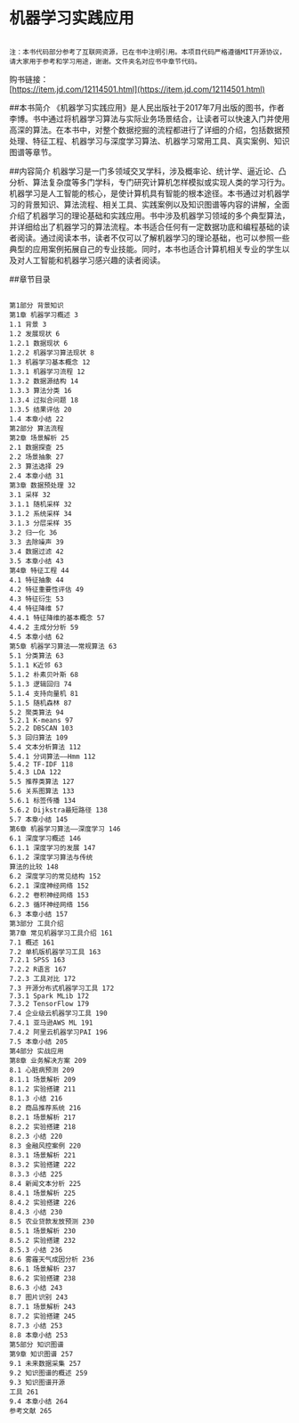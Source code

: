 # 机器学习实践应用

```  

注：本书代码部分参考了互联网资源，已在书中注明引用。本项目代码严格遵循MIT开源协议，请大家用于参考和学习用途，谢谢。文件夹名对应书中章节代码。   

```  

购书链接：  
[https://item.jd.com/12114501.html](https://item.jd.com/12114501.html)
 
##本书简介
《机器学习实践应用》是人民出版社于2017年7月出版的图书，作者李博。书中通过将机器学习算法与实际业务场景结合，让读者可以快速入门并使用高深的算法。在本书中，对整个数据挖掘的流程都进行了详细的介绍，包括数据预处理、特征工程、机器学习与深度学习算法、机器学习常用工具、真实案例、知识图谱等章节。 
 
##内容简介 
机器学习是一门多领域交叉学科，涉及概率论、统计学、逼近论、凸分析、算法复杂度等多门学科，专门研究计算机怎样模拟或实现人类的学习行为。机器学习是人工智能的核心，是使计算机具有智能的根本途径。本书通过对机器学习的背景知识、算法流程、相关工具、实践案例以及知识图谱等内容的讲解，全面介绍了机器学习的理论基础和实践应用。书中涉及机器学习领域的多个典型算法，并详细给出了机器学习的算法流程。本书适合任何有一定数据功底和编程基础的读者阅读。通过阅读本书，读者不仅可以了解机器学习的理论基础，也可以参照一些典型的应用案例拓展自己的专业技能。同时，本书也适合计算机相关专业的学生以及对人工智能和机器学习感兴趣的读者阅读。  

##章节目录

```  

第1部分 背景知识
第1章 机器学习概述 3
1.1 背景 3
1.2 发展现状 6
1.2.1 数据现状 6
1.2.2 机器学习算法现状 8
1.3 机器学习基本概念 12
1.3.1 机器学习流程 12
1.3.2 数据源结构 14
1.3.3 算法分类 16
1.3.4 过拟合问题 18
1.3.5 结果评估 20
1.4 本章小结 22
第2部分 算法流程
第2章 场景解析 25
2.1 数据探查 25
2.2 场景抽象 27
2.3 算法选择 29
2.4 本章小结 31
第3章 数据预处理 32
3.1 采样 32
3.1.1 随机采样 32
3.1.2 系统采样 34
3.1.3 分层采样 35
3.2 归一化 36
3.3 去除噪声 39
3.4 数据过滤 42
3.5 本章小结 43
第4章 特征工程 44
4.1 特征抽象 44
4.2 特征重要性评估 49
4.3 特征衍生 53
4.4 特征降维 57
4.4.1 特征降维的基本概念 57
4.4.2 主成分分析 59
4.5 本章小结 62
第5章 机器学习算法——常规算法 63
5.1 分类算法 63
5.1.1 K近邻 63
5.1.2 朴素贝叶斯 68
5.1.3 逻辑回归 74
5.1.4 支持向量机 81
5.1.5 随机森林 87
5.2 聚类算法 94
5.2.1 K-means 97
5.2.2 DBSCAN 103
5.3 回归算法 109
5.4 文本分析算法 112
5.4.1 分词算法——Hmm 112
5.4.2 TF-IDF 118
5.4.3 LDA 122
5.5 推荐类算法 127
5.6 关系图算法 133
5.6.1 标签传播 134
5.6.2 Dijkstra最短路径 138
5.7 本章小结 145
第6章 机器学习算法——深度学习 146
6.1 深度学习概述 146
6.1.1 深度学习的发展 147
6.1.2 深度学习算法与传统
算法的比较 148
6.2 深度学习的常见结构 152
6.2.1 深度神经网络 152
6.2.2 卷积神经网络 153
6.2.3 循环神经网络 156
6.3 本章小结 157
第3部分 工具介绍
第7章 常见机器学习工具介绍 161
7.1 概述 161
7.2 单机版机器学习工具 163
7.2.1 SPSS 163
7.2.2 R语言 167
7.2.3 工具对比 172
7.3 开源分布式机器学习工具 172
7.3.1 Spark MLib 172
7.3.2 TensorFlow 179
7.4 企业级云机器学习工具 190
7.4.1 亚马逊AWS ML 191
7.4.2 阿里云机器学习PAI 196
7.5 本章小结 205
第4部分 实战应用
第8章 业务解决方案 209
8.1 心脏病预测 209
8.1.1 场景解析 209
8.1.2 实验搭建 211
8.1.3 小结 216
8.2 商品推荐系统 216
8.2.1 场景解析 217
8.2.2 实验搭建 218
8.2.3 小结 220
8.3 金融风控案例 220
8.3.1 场景解析 221
8.3.2 实验搭建 222
8.3.3 小结 225
8.4 新闻文本分析 225
8.4.1 场景解析 225
8.4.2 实验搭建 226
8.4.3 小结 230
8.5 农业贷款发放预测 230
8.5.1 场景解析 230
8.5.2 实验搭建 232
8.5.3 小结 236
8.6 雾霾天气成因分析 236
8.6.1 场景解析 237
8.6.2 实验搭建 238
8.6.3 小结 243
8.7 图片识别 243
8.7.1 场景解析 243
8.7.2 实验搭建 245
8.7.3 小结 253
8.8 本章小结 253
第5部分 知识图谱
第9章 知识图谱 257
9.1 未来数据采集 257
9.2 知识图谱的概述 259
9.3 知识图谱开源
工具 261
9.4 本章小结 264
参考文献 265  
```  



